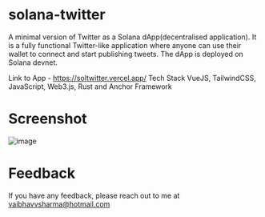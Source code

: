 # solana-twitter
A minimal version of Twitter as a Solana dApp(decentralised application). It is a fully functional Twitter-like application where anyone can use their wallet to connect and start publishing tweets. The dApp is deployed on Solana devnet.

Link to App - https://soltwitter.vercel.app/
Tech Stack
VueJS, TailwindCSS, JavaScript, Web3.js, Rust and Anchor Framework 

# Screenshot
![image](https://github.com/vaibhavvsharma/solana-twitter/assets/35368146/68e2b554-7b2e-4503-9414-4aea3fbe9b22)


# Feedback
If you have any feedback, please reach out to me at vaibhavvsharma@hotmail.com
